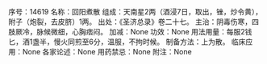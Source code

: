 序号：14619
名称：回阳煮散
组成：天南星2两（酒浸7日，取出，锉，炒令黄），附子（炮裂，去皮脐）1两。
出处：《圣济总录》卷二十七。
主治：阴毒伤寒，四肢厥冷，脉候微细，心胸痞闷。
加减：None
功效：None
用法用量：每服2钱匕，酒1盏半，慢火同煎至6分，温服，不拘时候。
制备方法：上为散。
临床应用：None
各家论述：None
用药禁忌：None
附注：None
